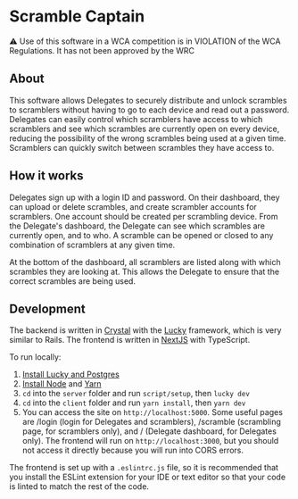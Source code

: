 # Scramble Captain
⚠️ Use of this software in a WCA competition is in VIOLATION of the WCA Regulations. It has not been approved by the WRC

## About

This software allows Delegates to securely distribute and unlock scrambles to scramblers without having to go to each device and read out a password. Delegates can easily control which scramblers have access to which scramblers and see which scrambles are currently open on every device, reducing the possibility of the wrong scrambles being used at a given time. Scramblers can quickly switch between scrambles they have access to.

## How it works

Delegates sign up with a login ID and password. On their dashboard, they can upload or delete scrambles, and create scrambler accounts for scramblers. One account should be created per scrambling device. From the Delegate's dashboard, the Delegate can see which scrambles are currently open, and to who. A scramble can be opened or closed to any combination of scramblers at any given time. 

At the bottom of the dashboard, all scramblers are listed along with which scrambles they are looking at. This allows the Delegate to ensure that the correct scrambles are being used.

## Development

The backend is written in [Crystal](https://crystal-lang.org/) with the [Lucky](https://luckyframework.org/) framework, which is very similar to Rails. The frontend is written in [NextJS](https://nextjs.org/) with TypeScript.

To run locally:
1. [Install Lucky and Postgres](https://luckyframework.org/guides/getting-started/installing)
2. [Install Node](https://nodejs.org/en/) and [Yarn](https://yarnpkg.com/)
3. `cd` into the `server` folder and run `script/setup`, then `lucky dev`
4. `cd` into the `client` folder and run `yarn install`, then `yarn dev`
5. You can access the site on `http://localhost:5000`. Some useful pages are /login (login for Delegates and scramblers), /scramble (scrambling page, for scramblers only), and / (Delegate dashboard, for Delegates only). The frontend will run on `http://localhost:3000`, but you should not access it directly because you will run into CORS errors.

The frontend is set up with a `.eslintrc.js` file, so it is recommended that you install the ESLint extension for your IDE or text editor so that your code is linted to match the rest of the code.
